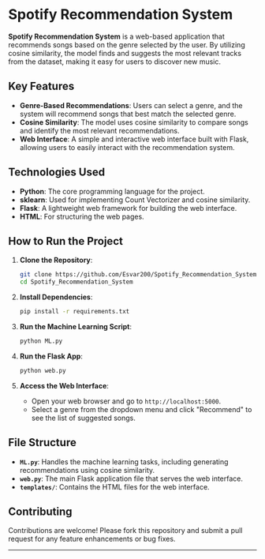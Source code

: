 # Spotify Recommendation System

**Spotify Recommendation System** is a web-based application that recommends songs based on the genre selected by the user. By utilizing cosine similarity, the model finds and suggests the most relevant tracks from the dataset, making it easy for users to discover new music.

## Key Features

- **Genre-Based Recommendations**: Users can select a genre, and the system will recommend songs that best match the selected genre.
- **Cosine Similarity**: The model uses cosine similarity to compare songs and identify the most relevant recommendations.
- **Web Interface**: A simple and interactive web interface built with Flask, allowing users to easily interact with the recommendation system.

## Technologies Used

- **Python**: The core programming language for the project.
- **sklearn**: Used for implementing Count Vectorizer and cosine similarity.
- **Flask**: A lightweight web framework for building the web interface.
- **HTML**: For structuring the web pages.

## How to Run the Project

1. **Clone the Repository**:
    ```bash
    git clone https://github.com/Esvar200/Spotify_Recommendation_System.git
    cd Spotify_Recommendation_System
    ```

2. **Install Dependencies**:
    ```bash
    pip install -r requirements.txt
    ```

3. **Run the Machine Learning Script**:
    ```bash
    python ML.py
    ```

4. **Run the Flask App**:
    ```bash
    python web.py
    ```

5. **Access the Web Interface**:
   - Open your web browser and go to `http://localhost:5000`.
   - Select a genre from the dropdown menu and click "Recommend" to see the list of suggested songs.

## File Structure

- **`ML.py`**: Handles the machine learning tasks, including generating recommendations using cosine similarity.
- **`web.py`**: The main Flask application file that serves the web interface.
- **`templates/`**: Contains the HTML files for the web interface.

## Contributing

Contributions are welcome! Please fork this repository and submit a pull request for any feature enhancements or bug fixes.


---
